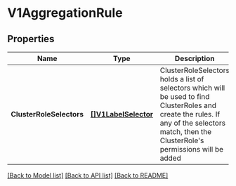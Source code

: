 # V1AggregationRule

## Properties
Name | Type | Description | Notes
------------ | ------------- | ------------- | -------------
**ClusterRoleSelectors** | [**[]V1LabelSelector**](v1.LabelSelector.md) | ClusterRoleSelectors holds a list of selectors which will be used to find ClusterRoles and create the rules. If any of the selectors match, then the ClusterRole&#39;s permissions will be added | [optional] 

[[Back to Model list]](../README.md#documentation-for-models) [[Back to API list]](../README.md#documentation-for-api-endpoints) [[Back to README]](../README.md)


